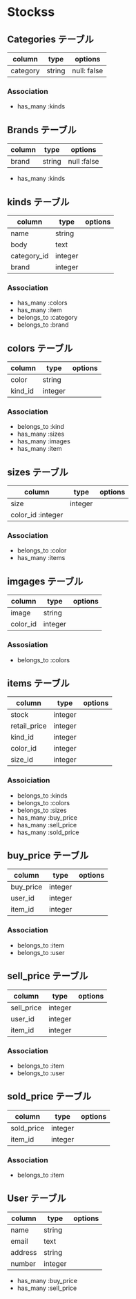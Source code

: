 # Stockss

## Categories テーブル

|column|type|options|
|------|----|-------|
|category|string|null: false|

### Association
- has_many :kinds

## Brands テーブル

|column|type|options|
|------|----|-------|
|brand|string|null :false|

- has_many :kinds

## kinds テーブル

|column|type|options|
|------|----|-------|
|name|string||
|body|text||
|category_id|integer||
|brand|integer||

### Association
- has_many :colors
- has_many :item
- belongs_to :category
- belongs_to :brand

## colors テーブル

|column|type|options|
|------|----|-------|
|color|string||
|kind_id|integer||

### Association
- belongs_to :kind
- has_many :sizes
- has_many :images
- has_many :item

## sizes テーブル

|column|type|options|
|------|----|-------|
|size|integer||
|color_id :integer||

### Association

- belongs_to :color
- has_many :items

## imgages テーブル

|column|type|options|
|------|----|-------|
|image|string||
|color_id|integer||

### Assosiation
- belongs_to :colors

## items テーブル


|column|type|options|
|------|----|-------|
|stock|integer||
|retail_price|integer||
|kind_id|integer||
|color_id|integer||
|size_id|integer||



### Assoiciation

- belongs_to :kinds
- belongs_to :colors
- belongs_to :sizes
- has_many :buy_price
- has_many :sell_price
- has_many :sold_price

## buy_price テーブル

|column|type|options|
|------|----|-------|
|buy_price|integer||
|user_id|integer||
|item_id|integer||

### Association

- belongs_to :item
- belongs_to :user

## sell_price テーブル

|column|type|options|
|------|----|-------|
|sell_price|integer||
|user_id|integer||
|item_id|integer||


### Association

- belongs_to :item
- belongs_to :user

## sold_price テーブル
|column|type|options|
|------|----|-------|
|sold_price|integer||
|item_id|integer||

### Association

- belongs_to :item

## User テーブル

|column|type|options|
|------|----|-------|
|name|string||
|email|text||
|address|string||
|number|integer||

- has_many :buy_price
- has_many :sell_price
